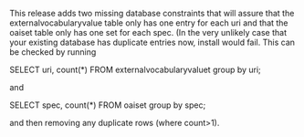 This release adds two missing database constraints that will assure that the externalvocabularyvalue table only has one entry for each uri and that the oaiset table only has one set for each spec. (In the very unlikely case that your existing database has duplicate entries now, install would fail. This can be checked by running

SELECT uri, count(*) FROM externalvocabularyvaluet group by uri;

and

SELECT spec, count(*) FROM oaiset group by spec;

and then removing any duplicate rows (where count>1).
